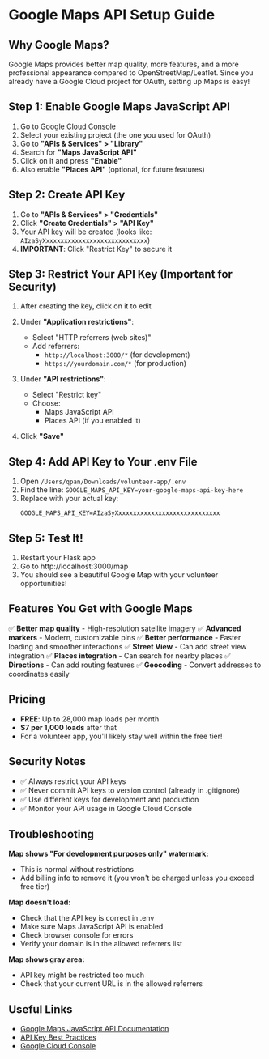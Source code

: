 # Google Maps API Setup Guide

## Why Google Maps?

Google Maps provides better map quality, more features, and a more professional appearance compared to OpenStreetMap/Leaflet. Since you already have a Google Cloud project for OAuth, setting up Maps is easy!

## Step 1: Enable Google Maps JavaScript API

1. Go to [Google Cloud Console](https://console.cloud.google.com/)
2. Select your existing project (the one you used for OAuth)
3. Go to **"APIs & Services" > "Library"**
4. Search for **"Maps JavaScript API"**
5. Click on it and press **"Enable"**
6. Also enable **"Places API"** (optional, for future features)

## Step 2: Create API Key

1. Go to **"APIs & Services" > "Credentials"**
2. Click **"Create Credentials" > "API Key"**
3. Your API key will be created (looks like: `AIzaSyXxxxxxxxxxxxxxxxxxxxxxxxxxxxx`)
4. **IMPORTANT**: Click "Restrict Key" to secure it

## Step 3: Restrict Your API Key (Important for Security)

1. After creating the key, click on it to edit
2. Under **"Application restrictions"**:
   - Select "HTTP referrers (web sites)"
   - Add referrers:
     - `http://localhost:3000/*` (for development)
     - `https://yourdomain.com/*` (for production)

3. Under **"API restrictions"**:
   - Select "Restrict key"
   - Choose:
     - Maps JavaScript API
     - Places API (if you enabled it)

4. Click **"Save"**

## Step 4: Add API Key to Your .env File

1. Open `/Users/qpan/Downloads/volunteer-app/.env`
2. Find the line: `GOOGLE_MAPS_API_KEY=your-google-maps-api-key-here`
3. Replace with your actual key:
   ```
   GOOGLE_MAPS_API_KEY=AIzaSyXxxxxxxxxxxxxxxxxxxxxxxxxxxxx
   ```

## Step 5: Test It!

1. Restart your Flask app
2. Go to http://localhost:3000/map
3. You should see a beautiful Google Map with your volunteer opportunities!

## Features You Get with Google Maps

✅ **Better map quality** - High-resolution satellite imagery
✅ **Advanced markers** - Modern, customizable pins
✅ **Better performance** - Faster loading and smoother interactions
✅ **Street View** - Can add street view integration
✅ **Places integration** - Can search for nearby places
✅ **Directions** - Can add routing features
✅ **Geocoding** - Convert addresses to coordinates easily

## Pricing

- **FREE**: Up to 28,000 map loads per month
- **$7 per 1,000 loads** after that
- For a volunteer app, you'll likely stay well within the free tier!

## Security Notes

- ✅ Always restrict your API keys
- ✅ Never commit API keys to version control (already in .gitignore)
- ✅ Use different keys for development and production
- ✅ Monitor your API usage in Google Cloud Console

## Troubleshooting

**Map shows "For development purposes only" watermark:**
- This is normal without restrictions
- Add billing info to remove it (you won't be charged unless you exceed free tier)

**Map doesn't load:**
- Check that the API key is correct in .env
- Make sure Maps JavaScript API is enabled
- Check browser console for errors
- Verify your domain is in the allowed referrers list

**Map shows gray area:**
- API key might be restricted too much
- Check that your current URL is in the allowed referrers

## Useful Links

- [Google Maps JavaScript API Documentation](https://developers.google.com/maps/documentation/javascript)
- [API Key Best Practices](https://developers.google.com/maps/api-security-best-practices)
- [Google Cloud Console](https://console.cloud.google.com/)
